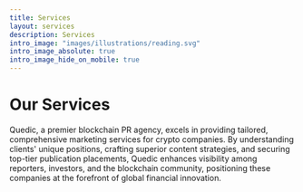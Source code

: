 ```yaml
---
title: Services
layout: services
description: Services
intro_image: "images/illustrations/reading.svg"
intro_image_absolute: true
intro_image_hide_on_mobile: true
---
```


# Our Services

Quedic, a premier blockchain PR agency, excels in providing tailored, comprehensive marketing services for crypto companies. By understanding clients' unique positions, crafting superior content strategies, and securing top-tier publication placements, Quedic enhances visibility among reporters, investors, and the blockchain community, positioning these companies at the forefront of global financial innovation.
